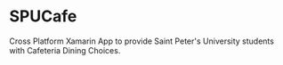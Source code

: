 # SPUCafe
Cross Platform Xamarin App to provide Saint Peter's University students with Cafeteria Dining Choices.
